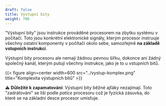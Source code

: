 ```yaml
---
draft: false
title: Výstupní bity
weight: 706
---
```


"Výstupní bity" jsou instrukce prováděné procesorem na zbytku systému v počítači. Toto jsou konkrétní elektronické signály, kterým procesor instruuje všechny ostatní komponenty v počítači okolo sebe, samozřejmě **na základě vstupních instrukcí**.
  
Výstupní bity procesoru ale nemají žádnou pevnou šířku, dokonce ani žádný společný kanál, kterým putují všechny instrukce, jako je to u vstupních bitů.

{{< figure align=center width=600 src="../vystup-komplex.png" title="Komplexita výstupních bitů" >}}

⚠️ **Důležité k zapamatování**: Výstupní bity běžné ajťáky nezajímají. Toto "zadrátování" se liší podle *patice* procesoru což je fyzická zásuvka, do které se na základní desce procesor umisťuje.
